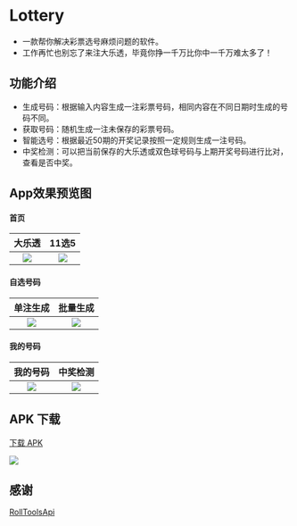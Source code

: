 # Lottery
- 一款帮你解决彩票选号麻烦问题的软件。
- 工作再忙也别忘了来注大乐透，毕竟你挣一千万比你中一千万难太多了！


## 功能介绍
- 生成号码：根据输入内容生成一注彩票号码，相同内容在不同日期时生成的号码不同。
- 获取号码：随机生成一注未保存的彩票号码。
- 智能选号：根据最近50期的开奖记录按照一定规则生成一注号码。
- 中奖检测：可以把当前保存的大乐透或双色球号码与上期开奖号码进行比对，查看是否中奖。


## App效果预览图
#### 首页
|大乐透|11选5|
|:---:|:---:|
|![](https://github.com/peng-android/peng-android.github.io/blob/master/lottery/Screenshot_00.jpg)|![](https://github.com/peng-android/peng-android.github.io/blob/master/lottery/Screenshot_01.jpg)|

#### 自选号码
|单注生成|批量生成|
|:---:|:---:|
|![](https://github.com/peng-android/peng-android.github.io/blob/master/lottery/Screenshot_02.jpg)|![](https://github.com/peng-android/peng-android.github.io/blob/master/lottery/Screenshot_03.jpg)|

#### 我的号码
|我的号码|中奖检测|
|:---:|:---:|
|![](https://github.com/peng-android/peng-android.github.io/blob/master/lottery/Screenshot_04.jpg)|![](https://github.com/peng-android/peng-android.github.io/blob/master/lottery/Screenshot_05.jpg)|


## APK 下载
[下载 APK](https://github.com/peng-android/peng-android.github.io/blob/master/lottery/lottery.apk)

![](https://github.com/peng-android/peng-android.github.io/blob/master/lottery/QRcode.png)


## 感谢
[RollToolsApi](https://github.com/MZCretin/RollToolsApi)
